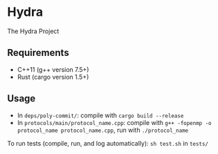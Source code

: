 # Hydra

The Hydra Project

## Requirements

- C++11 (g++ version 7.5+)
- Rust (cargo version 1.5+)

## Usage

- In `deps/poly-commit/`: compile with `cargo build --release`
- In `protocols/main/protocol_name.cpp`: compile with `g++ -fopenmp -o protocol_name protocol_name.cpp`, run with `./protocol_name`

To run tests (compile, run, and log automatically): `sh test.sh` in `tests/`
